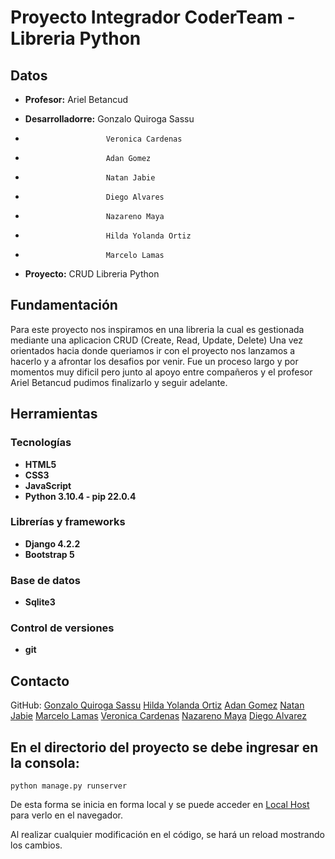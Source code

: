 # Proyecto Integrador CoderTeam - Libreria Python

## Datos

- **Profesor:** Ariel Betancud

- **Desarrolladorre:**  Gonzalo Quiroga Sassu
-                       Veronica Cardenas
-                       Adan Gomez
-                       Natan Jabie
-                       Diego Alvares
-                       Nazareno Maya
-                       Hilda Yolanda Ortiz
-                       Marcelo Lamas
  
- **Proyecto:** CRUD Libreria Python

## Fundamentación

Para este proyecto nos inspiramos en una libreria la cual es gestionada mediante una aplicacion CRUD (Create, Read, Update, Delete)
Una vez orientados hacia donde queriamos ir con el proyecto nos lanzamos a hacerlo y a afrontar los desafios por venir. Fue un proceso
largo y por momentos muy dificil pero junto al apoyo entre compañeros y el profesor Ariel Betancud pudimos finalizarlo y seguir adelante.

## Herramientas

### Tecnologías

- **HTML5**
- **CSS3**
- **JavaScript**
- **Python 3.10.4 - pip 22.0.4**

### Librerías y frameworks

- **Django 4.2.2**
- **Bootstrap 5**
  
### Base de datos

- **Sqlite3**

### Control de versiones

- **git**

## Contacto

GitHub: [Gonzalo Quiroga Sassu](https://github.com/GonzaQ7)
        [Hilda Yolanda Ortiz](https://github.com/yolyhil)
        [Adan Gomez](https://github.com/2022Adan)
        [Natan Jabie](https://github.com/wildBlueTurtle)
        [Marcelo Lamas](https://github.com/MarceloLamas)
        [Veronica Cardenas](https://github.com/Verocardenas0794)
        [Nazareno Maya](https://github.com/nazarenomartin)
        [Diego Alvarez](https://github.com/DiegoFAlvarez97)

## En el directorio del proyecto se debe ingresar en la consola:

```
python manage.py runserver
```
De esta forma se inicia en forma local y se puede acceder en [Local Host](http://127.0.0.1:8000/) para verlo en el navegador.

Al realizar cualquier modificación en el código, se hará un reload mostrando los cambios.
